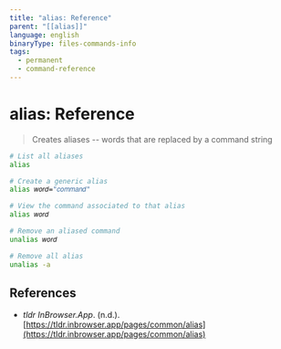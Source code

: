 ```yaml
---
title: "alias: Reference"
parent: "[[alias]]"
language: english
binaryType: files-commands-info
tags:
  - permanent
  - command-reference
---
```


# alias: Reference

> Creates aliases -- words that are replaced by a command string

```bash
# List all aliases
alias

# Create a generic alias
alias 𝑤𝑜𝑟𝑑="𝑐𝑜𝑚𝑚𝑎𝑛𝑑"

# View the command associated to that alias
alias 𝑤𝑜𝑟𝑑

# Remove an aliased command
unalias 𝑤𝑜𝑟𝑑

# Remove all alias
unalias -a
```

## References

- _tldr InBrowser.App_. (n.d.). [https://tldr.inbrowser.app/pages/common/alias](https://tldr.inbrowser.app/pages/common/alias)
